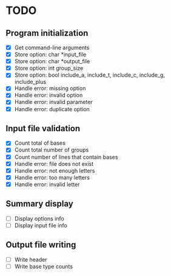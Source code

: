 # TODO

## Program initialization

- [x] Get command-line arguments
- [x] Store option: char *input_file
- [x] Store option: char *output_file
- [x] Store option: int group_size
- [x] Store option: bool include_a, include_t, include_c, include_g, include_plus
- [x] Handle error: missing option
- [x] Handle error: invalid option
- [x] Handle error: invalid parameter
- [x] Handle error: duplicate option

## Input file validation

- [x] Count total of bases
- [x] Count total number of groups
- [x] Count number of lines that contain bases
- [x] Handle error: file does not exist
- [x] Handle error: not enough letters
- [x] Handle error: too many letters
- [x] Handle error: invalid letter

## Summary display

- [ ] Display options info
- [ ] Display input file info
 
## Output file writing

- [ ] Write header
- [ ] Write base type counts
